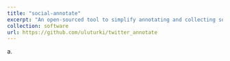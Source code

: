 ```yaml
---
title: "social-annotate"
excerpt: "An open-sourced tool to simplify annotating and collecting social media content right on the platform.<\br><img src='/images/content-annotator_user_survey_example.png'>"
collection: software
url: https://github.com/uluturki/twitter_annotate
---
```

a.